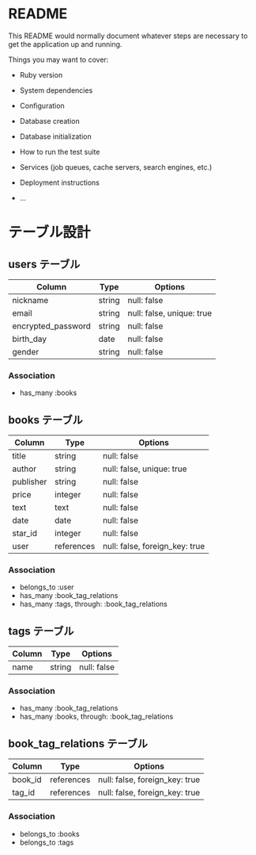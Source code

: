 # README

This README would normally document whatever steps are necessary to get the
application up and running.

Things you may want to cover:

* Ruby version

* System dependencies

* Configuration

* Database creation

* Database initialization

* How to run the test suite

* Services (job queues, cache servers, search engines, etc.)

* Deployment instructions

* ...

# テーブル設計

## users テーブル

| Column             | Type   | Options                   |
| ------------------ | ------ | ------------------------- |
| nickname           | string | null: false               |
| email              | string | null: false, unique: true |
| encrypted_password | string | null: false               |
| birth_day          | date   | null: false               |
| gender             | string | null: false               |


### Association

- has_many :books



## books テーブル

| Column    | Type       | Options                        |
| --------- | ---------- | ------------------------------ |
| title     | string     | null: false                    |
| author    | string     | null: false, unique: true      |
| publisher | string     | null: false                    |
| price     | integer    | null: false                    |
| text      | text       | null: false                    |
| date      | date       | null: false                    |
| star_id   | integer    | null: false                    |
| user      | references | null: false, foreign_key: true |

### Association

- belongs_to :user
- has_many :book_tag_relations
- has_many :tags, through: :book_tag_relations



## tags テーブル

| Column    | Type       | Options                        |
| --------- | ---------- | ------------------------------ |
| name      | string     | null: false                    |

### Association

- has_many :book_tag_relations
- has_many :books, through: :book_tag_relations


## book_tag_relations テーブル

| Column    | Type       | Options                        |
| --------- | ---------- | ------------------------------ |
| book_id   | references | null: false, foreign_key: true |
| tag_id    | references | null: false, foreign_key: true |

### Association

- belongs_to :books
- belongs_to :tags
